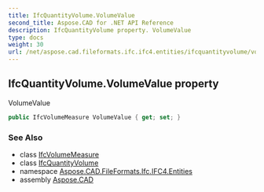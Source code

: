 ```yaml
---
title: IfcQuantityVolume.VolumeValue
second_title: Aspose.CAD for .NET API Reference
description: IfcQuantityVolume property. VolumeValue
type: docs
weight: 30
url: /net/aspose.cad.fileformats.ifc.ifc4.entities/ifcquantityvolume/volumevalue/
---
```

## IfcQuantityVolume.VolumeValue property

VolumeValue

```csharp
public IfcVolumeMeasure VolumeValue { get; set; }
```

### See Also

* class [IfcVolumeMeasure](../../../aspose.cad.fileformats.ifc.ifc4.types/ifcvolumemeasure/)
* class [IfcQuantityVolume](../)
* namespace [Aspose.CAD.FileFormats.Ifc.IFC4.Entities](../../ifcquantityvolume/)
* assembly [Aspose.CAD](../../../)


